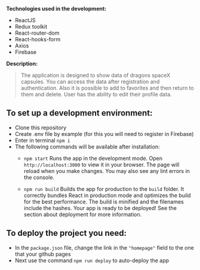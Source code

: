  **Technologies used in the development:**
 - ReactJS
 - Redux toolkit
 - React-router-dom
 - React-hooks-form
 - Axios
 - Firebase
 
 **Description:**
 > The application is designed to show data of dragons spaceX capsules. You can access the data after registration and authentication. Also it is possible to add to favorites and then return to them and delete. User has the ability to edit their profile data.
 
 ## To set up a development environment:
 - Clone this repository
 - Сreate .env file by example (for this you will need to register in Firebase)
 - Enter in terminal `npm i`
 - The following commands will be available after installation: 
    + `npm start`
    Runs the app in the development mode.
    Open `http://localhost:3000` to view it in your browser.
    The page will reload when you make changes.
    You may also see any lint errors in the console. 
    
    + `npm run build`
    Builds the app for production to the `build` folder. 
    It correctly bundles React in production mode and optimizes the build for the best performance.
    The build is minified and the filenames include the hashes.
    Your app is ready to be deployed!
    See the section about deployment for more information.
    
## To deploy the project you need:
- In the `package.json` file, change the link in the `"homepage"` field to the one that your github pages
- Next use the command `npm run deploy` to auto-deploy the app
